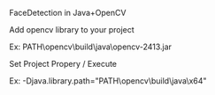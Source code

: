 FaceDetection in Java+OpenCV

Add opencv library to your project

Ex: PATH\opencv\build\java\opencv-2413.jar

Set Project Propery / Execute

Ex: -Djava.library.path="PATH\opencv\build\java\x64"